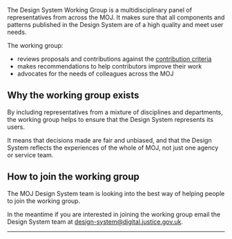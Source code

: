 The Design System Working Group is a multidisciplinary panel of representatives from across the MOJ. It makes sure that all components and patterns published in the Design System are of a high quality and meet user needs.

The working group:

- reviews proposals and contributions against the [contribution criteria](/community/contribution-criteria/)
- makes recommendations to help contributors improve their work
- advocates for the needs of colleagues across the MOJ

## Why the working group exists

By including representatives from a mixture of disciplines and departments, the working group helps to ensure that the Design System represents its users.

It means that decisions made are fair and unbiased, and that the Design System reflects the experiences of the whole of MOJ, not just one agency or service team.

## How to join the working group

The MOJ Design System team is looking into the best way of helping people to join the working group.

In the meantime if you are interested in joining the working group email the Design System team at [design-system@digital.justice.gov.uk](mailto:design-system@digital.justice.gov.uk).

---



